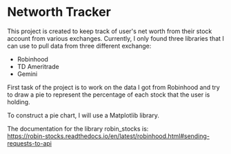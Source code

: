 # Networth Tracker
 
This project is created to keep track of user's net worth from their stock account from various exchanges.
Currently, I only found three libraries that I can use to pull data from three different exchange: 
 * Robinhood
 * TD Ameritrade
 * Gemini

First task of the project is to work on the data I got from Robinhood and try to draw a pie to represent the percentage of each stock that the user is holding.

To construct a pie chart, I will use a Matplotlib library.

The documentation for the library robin_stocks is: <br>
https://robin-stocks.readthedocs.io/en/latest/robinhood.html#sending-requests-to-api